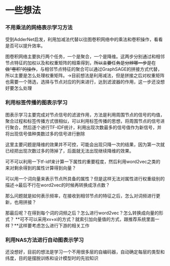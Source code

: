 # 一些想法

### 不用乘法的网络表示学习方法

受到AdderNet启发，利用加减法代替以往图卷积网络中的乘法和卷积操作，看看是否可以提升效率。

图卷积网络主要执行两个任务，一个是聚合，一个是降维。这两步分别通过和相邻节点特征的加权以及和权重矩阵的相乘得到，~~所以主要任务是分辨哪一步是在做“卷积”的操作~~，与相邻节点特征的聚合可以通过GraphSAGE的拼接方式代替，所以主要是怎么处理权重矩阵。->目前想法是利用减法，但是拼接之后对权重矩阵也需要一个筛选，选择与节点对应的列来进行，达到滤波器的作用，这一步还没想好要怎么处理

### 利用标签传播的图表示学习

图表示学习主要完成对节点信号的滤波作用，方法是利用周围节点的信号的均值，聚合过程和标签传播方式很相似，可以利用标签传播的思想，将周围节点的信号进行聚合，然后逐个进行TF-IDF统计，利用出现次数最多的信号值作为新信号，并将出现信号值种类数过多的信号进行删除

这里主要问题是降维的效果并不可控，可能会出现只降一次的结果，因为第一次就已经把出现次数过多的筛掉了，后面就无法出现继续降维的效果。

可不可以利用一下tf-idf来计算一下属性的重要程度，然后利用word2vec之类的来对剩余得到的属性计算得到向量？

可以用一个词向量来表示节点所具备的属性？但是这样无法对属性进行权重级别的描述->最后不行在word2vec的时候再转换成浮点数？

那么问题就是如何表示频率，在接收到相邻节点的特征之后，怎么对词频进行更新，也用拼接？

那最后呢？在得到每个词的词频之后？怎么进行word2vec？怎么转换成向量的形式？
**可不可以采用xv+xi的方式？就索引加向量值的方式，跟推荐系统里面一样？**这样要考虑怎么进行下游的相关工作
### 利用NAS方法进行自动图表示学习

还没想好，目前的想法是学习一个不用很多层的自编码器，自动确定每层的类型和纬度，目的是摆脱训练和设计模型时的先验知识